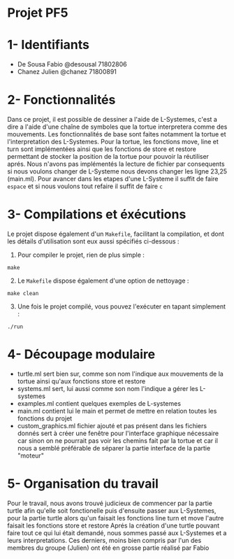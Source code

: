 # Projet PF5

# 1- Identifiants

* De Sousa Fabio @desousal 71802806
* Chanez Julien @chanez 71800891 

# 2- Fonctionnalités

Dans ce projet, il est possible de dessiner a l'aide de L-Systemes, c'est a dire a l'aide d'une chaîne de symboles que la tortue interpretera 
comme des mouvements. Les fonctionnalités de base sont faites notamment la tortue et l'interpretation des L-Systemes.
Pour la tortue, les fonctions move, line et turn sont implémentées ainsi que les fonctions de store et restore permettant de stocker la position
de la tortue pour pouvoir la réutiliser aprés.
Nous n'avons pas implémentés la lecture de fichier par consequents si nous voulons changer de L-Systeme nous devons changer les ligne 23,25 (main.ml).
Pour avancer dans les etapes d'une L-Systeme il suffit de faire `espace` et si nous voulons tout refaire il suffit de faire `c`

# 3- Compilations et éxécutions

Le projet dispose également d\'un `Makefile`, facilitant la compilation, et dont les détails d\'utilisation sont eux aussi spécifiés ci-dessous :
1. Pour compiler le projet, rien de plus simple : 
```
make
```
2. Le `Makefile` dispose également d\'une option de nettoyage :
```
make clean
```
3. Une fois le projet compilé, vous pouvez l\'exécuter en tapant simplement :
```
./run
```

# 4- Découpage modulaire

* turtle.ml sert bien sur, comme son nom l'indique aux mouvements de la tortue ainsi qu'aux fonctions store et restore
* systems.ml sert, lui aussi comme son nom l'indique a gérer les L-systemes
* examples.ml contient quelques exemples de L-systemes
* main.ml contient lui le main et permet de mettre en relation toutes les fonctions du projet
* custom_graphics.ml fichier ajouté et pas présent dans les fichiers donnés sert à créer une fenêtre pour l'interface graphique nécessaire car sinon on ne 
pourrait pas voir les chemins fait par la tortue et car il nous a semblé préférable de séparer la partie interface de la partie "moteur"

# 5- Organisation du travail 

Pour le travail, nous avons trouvé judicieux de commencer par la partie turtle afin qu'elle soit fonctionelle puis d'ensuite passer aux L-Systemes, pour la
partie turtle alors qu'un faisait les fonctions line turn et move l'autre faisait les fonctions store et restore 
Aprés la création d'une turtle pouvant faire tout ce qui lui était demandé, nous sommes passé aux L-Systemes et a leurs interpretations. Ces derniers, moins
bien compris par l'un des membres du groupe (Julien) ont été en grosse partie réalisé par Fabio
